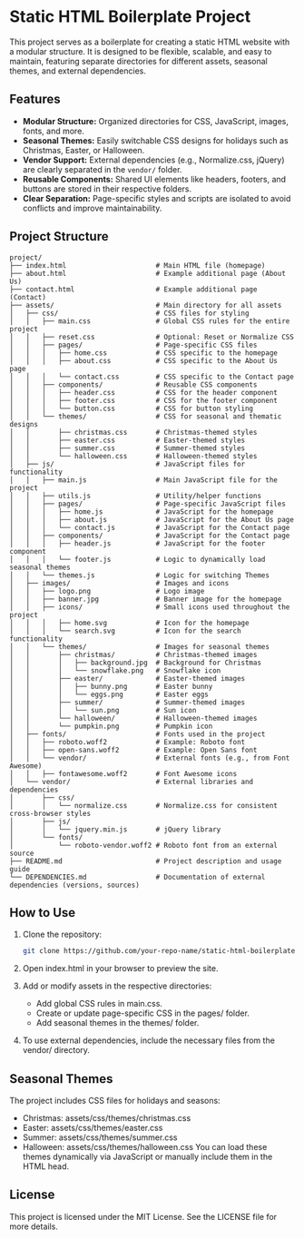 # **Static HTML Boilerplate Project**

This project serves as a boilerplate for creating a static HTML website with a modular structure. It is designed to be flexible, scalable, and easy to maintain, featuring separate directories for different assets, seasonal themes, and external dependencies.

## Features

- **Modular Structure:** Organized directories for CSS, JavaScript, images, fonts, and more.
- **Seasonal Themes:** Easily switchable CSS designs for holidays such as Christmas, Easter, or Halloween.
- **Vendor Support:** External dependencies (e.g., Normalize.css, jQuery) are clearly separated in the `vendor/` folder.
- **Reusable Components:** Shared UI elements like headers, footers, and buttons are stored in their respective folders.
- **Clear Separation:** Page-specific styles and scripts are isolated to avoid conflicts and improve maintainability.

## Project Structure

```text
project/
├── index.html                      # Main HTML file (homepage)
├── about.html                      # Example additional page (About Us)
├── contact.html                    # Example additional page (Contact)
├── assets/                         # Main directory for all assets
│   ├── css/                        # CSS files for styling
│   │   ├── main.css                # Global CSS rules for the entire project
│   │   ├── reset.css               # Optional: Reset or Normalize CSS
│   │   ├── pages/                  # Page-specific CSS files
│   │   │   ├── home.css            # CSS specific to the homepage
│   │   │   ├── about.css           # CSS specific to the About Us page
│   │   │   └── contact.css         # CSS specific to the Contact page
│   │   ├── components/             # Reusable CSS components
│   │   │   ├── header.css          # CSS for the header component
│   │   │   ├── footer.css          # CSS for the footer component
│   │   │   └── button.css          # CSS for button styling
│   │   └── themes/                 # CSS for seasonal and thematic designs
│   │       ├── christmas.css       # Christmas-themed styles
│   │       ├── easter.css          # Easter-themed styles
│   │       ├── summer.css          # Summer-themed styles
│   │       └── halloween.css       # Halloween-themed styles
│   ├── js/                         # JavaScript files for functionality
│   │   ├── main.js                 # Main JavaScript file for the project
│   │   ├── utils.js                # Utility/helper functions
│   │   ├── pages/                  # Page-specific JavaScript files
│   │   │   ├── home.js             # JavaScript for the homepage
│   │   │   ├── about.js            # JavaScript for the About Us page
│   │   │   └── contact.js          # JavaScript for the Contact page
│   │   ├── components/             # JavaScript for the Contact page
│   │   │   ├── header.js           # JavaScript for the footer component
│   │   │   └── footer.js           # Logic to dynamically load seasonal themes
│   │   └── themes.js               # Logic for switching Themes
│   ├── images/                     # Images and icons
│   │   ├── logo.png                # Logo image
│   │   ├── banner.jpg              # Banner image for the homepage
│   │   ├── icons/                  # Small icons used throughout the project
│   │   │   ├── home.svg            # Icon for the homepage
│   │   │   └── search.svg          # Icon for the search functionality
│   │   └── themes/                 # Images for seasonal themes
│   │       ├── christmas/          # Christmas-themed images
│   │       │   ├── background.jpg  # Background for Christmas
│   │       │   └── snowflake.png   # Snowflake icon
│   │       ├── easter/             # Easter-themed images
│   │       │   ├── bunny.png       # Easter bunny
│   │       │   └── eggs.png        # Easter eggs
│   │       ├── summer/             # Summer-themed images
│   │       │   └── sun.png         # Sun icon
│   │       └── halloween/          # Halloween-themed images
│   │       └── pumpkin.png         # Pumpkin icon
│   ├── fonts/                      # Fonts used in the project
│   │   ├── roboto.woff2            # Example: Roboto font
│   │   ├── open-sans.woff2         # Example: Open Sans font
│   │   └── vendor/                 # External fonts (e.g., from Font Awesome)
│   │   ├── fontawesome.woff2       # Font Awesome icons
│   └── vendor/                     # External libraries and dependencies
│       ├── css/
│       │   └── normalize.css       # Normalize.css for consistent cross-browser styles
│       ├── js/
│       │   └── jquery.min.js       # jQuery library
│       └── fonts/
│           └── roboto-vendor.woff2 # Roboto font from an external source
├── README.md                       # Project description and usage guide
└── DEPENDENCIES.md                 # Documentation of external dependencies (versions, sources)
```

## How to Use

1. Clone the repository:

   ```bash
   git clone https://github.com/your-repo-name/static-html-boilerplate.git
   ```

2. Open index.html in your browser to preview the site.
3. Add or modify assets in the respective directories:
   - Add global CSS rules in main.css.
   - Create or update page-specific CSS in the pages/ folder.
   - Add seasonal themes in the themes/ folder.
4. To use external dependencies, include the necessary files from the vendor/ directory.

## Seasonal Themes

The project includes CSS files for holidays and seasons:

- Christmas: assets/css/themes/christmas.css
- Easter: assets/css/themes/easter.css
- Summer: assets/css/themes/summer.css
- Halloween: assets/css/themes/halloween.css
  You can load these themes dynamically via JavaScript or manually include them in the HTML head.

## License

This project is licensed under the MIT License. See the LICENSE file for more details.
